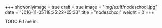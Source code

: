 +++
showonlyimage = true
draft = true
image = "img/stuff/nodeschool.jpg"
date = "2016-11-05T18:25:22+05:30"
title = "nodeschool"
weight = 0
+++

TODO Fill me in.

